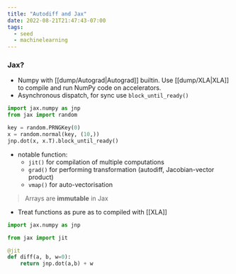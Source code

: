 ```yaml
---
title: "Autodiff and Jax"
date: 2022-08-21T21:47:43-07:00
tags:
  - seed
  - machinelearning
---
```


### Jax?

- Numpy with [[dump/Autograd|Autograd]] builtin. Use [[dump/XLA|XLA]] to compile and run NumPy code on
  accelerators.
- Asynchronous dispatch, for sync use `block_until_ready()`

```python
import jax.numpy as jnp
from jax import random

key = random.PRNGKey(0)
x = random.normal(key, (10,))
jnp.dot(x, x.T).block_until_ready()
```

- notable function:
  - `jit()` for compilation of multiple computations
  - `grad()` for performing transformation (autodiff, Jacobian-vector product)
  - `vmap()` for auto-vectorisation

> Arrays are **immutable** in Jax

- Treat functions as pure as to compiled with [[XLA]]

```python
import jax.numpy as jnp

from jax import jit

@jit
def diff(a, b, w=0):
	return jnp.dot(a,b) + w
```
